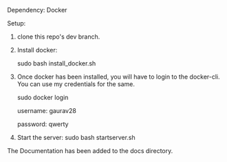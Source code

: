 Dependency: Docker

Setup:

1. clone this repo's dev branch.

2. Install docker:
    
    sudo bash install_docker.sh

3. Once docker has been installed, you will have to login to the docker-cli. You can use my credentials for the same.
    
    sudo docker login

    username: gaurav28

    password: qwerty

4. Start the server:
    sudo bash startserver.sh


The Documentation has been added to the docs directory.
